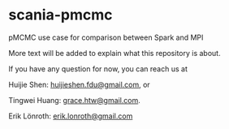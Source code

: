 # scania-pmcmc
pMCMC use case for comparison between Spark and MPI

More text will be added to explain what this repository is about.

If you have any question for now, you can reach us at

Huijie Shen: huijieshen.fdu@gmail.com, or

Tingwei Huang: grace.htw@gmail.com.

Erik Lönroth: erik.lonroth@gmail.com
